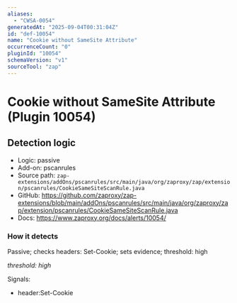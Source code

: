 ```yaml
---
aliases:
  - "CWSA-0054"
generatedAt: "2025-09-04T00:31:04Z"
id: "def-10054"
name: "Cookie without SameSite Attribute"
occurrenceCount: "0"
pluginId: "10054"
schemaVersion: "v1"
sourceTool: "zap"
---
```


# Cookie without SameSite Attribute (Plugin 10054)

## Detection logic

- Logic: passive
- Add-on: pscanrules
- Source path: `zap-extensions/addOns/pscanrules/src/main/java/org/zaproxy/zap/extension/pscanrules/CookieSameSiteScanRule.java`
- GitHub: https://github.com/zaproxy/zap-extensions/blob/main/addOns/pscanrules/src/main/java/org/zaproxy/zap/extension/pscanrules/CookieSameSiteScanRule.java
- Docs: https://www.zaproxy.org/docs/alerts/10054/

### How it detects

Passive; checks headers: Set-Cookie; sets evidence; threshold: high

_threshold: high_

Signals:
- header:Set-Cookie

